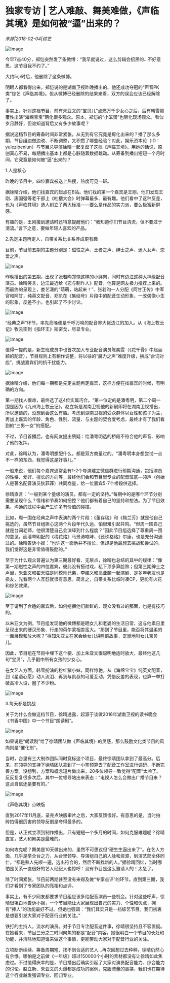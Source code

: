 # 独家专访 | 艺人难敲、舞美难做，《声临其境》是如何被“逼”出来的？

*朱婷|2018-02-04|综艺*

![Image](http://si1.go2yd.com/get-image/0KVMR3JK0Dg)

今早7点40分，郑恺突然发了条微博：“我早就说过，这么剪辑会招黑的…不好意思，这节目我不约了。”

大约5小时后，他删除了这条微博。

明眼人都看得出来，郑恺说的是湖南卫视昨晚播出的、他还成功夺冠的“声音PK类”综艺《声临其境》。但从微博已经删除的结果来看，双方的误会应该已经解除了。

事实上，针对这档节目，前有朱亚文的“宝贝儿”点燃万千少女心之后，后有韩雪颠覆性出演“海绵宝宝”萌化很多观众。原本，郑恺的“小笨蛋”也酥化现场观众。看似岁月静好，但谁知道背后又有多少故事呢？

据说这档节目的筹备时间非常紧张，从无到有它究竟是孵化出来的？播了那么多期，节目组边做边改、不断调整，又积攒了哪些经验？对此，娱乐资本论（ID：yulezibenlun）与节目总导演徐晴一起复盘了这档《声临其境》。用她的话说，原创真心不易，每期播出基本上都是心脏随着数据跳动。从筹备到播出短短一个月时间，它究竟是如何被“逼”出来的？

1.人是核心

昨晚的节目中，四位嘉宾被送上热搜，热度可见一斑。

据徐晴介绍，他们找嘉宾的起点在B站。他们找的第一个嘉宾是王刚，他们发现王刚、唐国强等老干部上《吐槽大会》时弹幕最多、最有趣。他们看中了这种反差，也为《声临其境》选人树立了两大标准——要么是作品的实力派，要么极富新鲜感。

有趣的是，王刚接到邀请时还特意提醒他们：“我知道你们节目清流，但不要过于清流。”言下之意，要做年轻人喜欢的产品。

2.先定主题再定人，自带关系比关系养成更有趣

目前，节目前五期的主题分别是：磁性之声、王者之声、绅士之声、迷人女声、恋爱之声。

![Image](http://si1.go2yd.com/get-image/0KVMRH3wHQm)

昨晚播出的第五期，出现了张若昀郑恺这样的小鲜肉，同时有边江这种大神级配音演员。徐晴笑言，边江最近给《恋与制作人》配音，他算是网友极力推荐上来的。而最终的呈现上，娄艺潇的“萌萌，站起来！”、张若昀一人分配《阿甘正传》中军官和阿甘，纯英文配音、郑凯在《集结号》片段中的配音生动形象，一改偶像小生的形象，反差不小，也引起了不少讨论。

![Image](http://si1.go2yd.com/get-image/0KVMRILcEm8)

“经典之声”环节，率先亮嗓便是千呼万唤的配音界大佬边江的加入。从《海上牧云记》牧云笙到《指环王》斯密戈，尽显专业。

![Image](http://si1.go2yd.com/get-image/0KVMRFrNf1c)

值得一提的是，新生班成员中也首次加入专业配音演员陈奕雯（《花千骨》中赵丽颖的配音），节目规则上有稍作调整，将以往的“魔力之声”难度升级，换成“台词对彪”，挑战嘉宾们的抗干扰能力。

![Image](http://si1.go2yd.com/get-image/0KVMREA3DaC)

据徐晴介绍，他们每一期都是先定主题再定嘉宾，这样方便在找嘉宾的时候，有明确的方向。

第一期找人很难，最终选了这4位实属巧合。“第一位定的是潘粤明，第二个周一围是因为《九州海上牧云记》，赵立新是湖南卫视他的新剧即将在湖南卫视播出，所以邀请的，没想到会这么有趣。考虑到湖南卫视的受众群体以女性和孩子为主，再加上嘉宾的年龄、角色、性别、流量、与主题的契合度考虑，最终才有了我们看到的“三男一女”的搭配。

不过，节目首播后，也有网友提出质疑：给潘粤明选的桥段不符合他的声音、影响了他的发挥。

对此，徐晴认为，潘粤明想配什么，都是双方商量过的。“潘粤明本身想尝试一点不一样的东西，我觉得这是好事儿。”

一般来说，他们每个嘉宾通常会有1-2个导演建立微信群进行前期沟通，包括演员的性格、爱好、擅长的方向等，最终他们会和节目里专业的配音班底—领声（创始人是著名配音演员狄菲菲）共同商量，给一位嘉宾5-7个桥段供选择。

徐晴直言：“一般到某个量级的演员，都有一定的坚持。”每期中的是哪个环节分别需要呈现什么？情绪和节奏如何把控？他们都有着自己的坚持和想法。为了节目效果，沟通的过程中会产生许多有价值的碰撞。

比如，周一围在经典之声中表演的两个片段：《董存瑞》和《梅兰芳》就是他自己挑选的，虽然节目组担心这两个片段年代久远、怕很难引起共鸣。“但周一围自己就是台词老师，他很清楚自己会演绎到什么程度？”因此节目组选择了尊重周一围的意见。而潘粤明配的《梅花烙》马景涛咆哮、《还珠格格》尔康，也是充分沟通过的。徐晴告诉小娱：“也许这一面他并不擅长，但却是他最想去挑战和尝试的。我们觉得这是非常值得鼓励的。”

至于为什么观众普遍认为第三期最好看、无尿点，徐晴也总结的其中的规律：“像第一期磁性之声的四位嘉宾，彼此没有搭过戏，私下顶多算脸熟；但第三期绅士之声里，朱亚文和翟天临是同校师兄弟，李建义和高亚麟一起演剧、是多年老友也是损友，光看两个人互怼就很有意思。简言之，自带关系比临时凑CP，更能有火花和综艺效果。

![Image](http://si1.go2yd.com/get-image/0KVMRCcb13A)

至于请到了合适的嘉宾后，如何挖掘他们新鲜的、观众没看过的那面，也是有技巧的。

以朱亚文为例，节目组发现他的微博都是晒女儿和老婆的生活日常，这与他素日里呈现出来的硬汉形象、行走的荷尔蒙相差蛮大。“那到了节目里，能否将其温柔的一面展现和放大呢？”得知朱亚文在家会给女儿讲睡前故事，宠溺地叫女儿宝贝儿。

因此，节目组在节目中埋下这个梗、加上朱亚文很聪明地适时放大，最终他这几句“宝贝”，几乎戳中所有女孩的少女心。

在女艺人方面，韩雪扮演的粉红猪小妹，同样惊艳。从《海绵宝宝》纯英文配音，到《星语心愿》动人流泪、再到与凯叔的可爱互动，凭借反差的表现，也算一举打破高冷人设，圈了不少粉。

![Image](http://si1.go2yd.com/get-image/0KVMR4i4dLk)

3.每天都是挑战

关于为什么会做这档节目，徐晴透露，起源于谈做2016年湖南卫视的读书晚会《书香中国》中一个节目“朗读剧”。

![Image](http://si1.go2yd.com/get-image/0KVMR5jDm64)

如果说是“朗读剧”给了徐晴团队做《声临其境》的灵感，那么鼓励文化类节目的风向则是“催化剂”。

当时，台里有三大制作团队同时竞标这个项目，最终徐晴团队拿到了最高分。后来，在领导的支持下徐晴团队拿到了一小笔预算去了配音工作室进行调研、不断完善方案。没想到，方案和概念短片做出来，20多位领导一致觉得“配音”太冷了。反反复复很多次后，其中一位领导站出来表态：“电视人怎么会做出广播节目来？这点自信还是要有的。”

![Image](http://si1.go2yd.com/get-image/0KVMR7EeeyO)

《声临其境》点映版

直到2017年11月底，录完点映版审片之后，大家反馈很好。有意思的是，当时拍砖拍得很厉害的领导反倒是夸得最多的。

但是，从正式立项到制作播出，只有短短一个多月的时间，如何克服难题呢？徐晴直言，艺人和舞美是最难的。

如何攻克呢？舞美是10天做出来的，虽然不可思议但“硬生生逼出来了”。在艺人方面，几乎是举全台之力，从台里领导、导演组自己的人脉和资源，到演艺部全体同仁，“都是熟人先顺一遍，选出符合的，然后不断找新的人。”据徐晴回忆，当时哪怕是关系一直很好的艺人经纪人也惊呼：没有节目是这么邀请人的！太急了。

除了时间紧张，节目前两期甚至没有来得及做“专家点评”的环节。直到第三期，我们才看到了专家团队的亮相和点评。

事实上，有不少网友都要求节目组应该多给配音演员一些机会。针对这些呼声，徐晴很坦白地告诉小娱，一个节目能让大家展现出自己的实力、个性和优点，拥有“捧人”的功能最好不过。但她也强调：“我们其实只是一档综艺节目。我们初衷是想要引发大家对于配音行业的关注。”

铁打的主持人，流水的演员。对于节目专注配音这件事，徐晴很坚持且不容置疑。在她看来，节目三分之二时间聚焦的都是“配音”内容，她很明白一个节目的长处和功能，并清除地知道谁来做这个事情，更能带动大家对于配音行业的关注。

立项断断续续、筹备周期短、找不到合适的艺人…再次回想过去种种，徐晴仍然心有余悸。哪怕是之前做《一年级》超过150000个小时的素材都没有让徐晴如此焦虑过。不过值得庆幸的是，节目播出后确实引起了大家对演员配音能力、综合能力的讨论。赵立新、朱亚文的火爆都是成功的案例，克服流量的裹挟，我们也在期待这个行业越发强调专业、回归专业。

